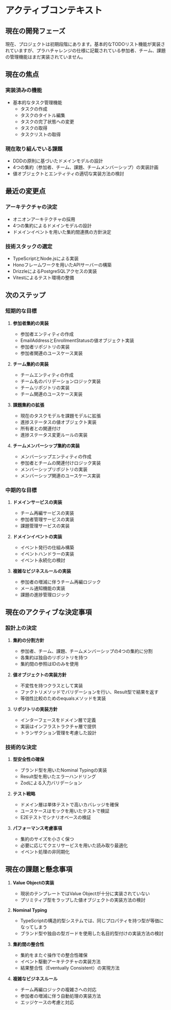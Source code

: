 # アクティブコンテキスト

## 現在の開発フェーズ

現在、プロジェクトは初期段階にあります。基本的なTODOリスト機能が実装されていますが、プラハチャレンジの仕様に記載されている参加者、チーム、課題の管理機能はまだ実装されていません。

## 現在の焦点

### 実装済みの機能
- 基本的なタスク管理機能
  - タスクの作成
  - タスクのタイトル編集
  - タスクの完了状態への変更
  - タスクの取得
  - タスクリストの取得

### 現在取り組んでいる課題
- DDDの原則に基づいたドメインモデルの設計
- 4つの集約（参加者、チーム、課題、チームメンバーシップ）の実装計画
- 値オブジェクトとエンティティの適切な実装方法の検討

## 最近の変更点

### アーキテクチャの決定
- オニオンアーキテクチャの採用
- 4つの集約によるドメインモデルの設計
- ドメインイベントを用いた集約間連携の方針決定

### 技術スタックの選定
- TypeScriptとNode.jsによる実装
- Honoフレームワークを用いたAPIサーバーの構築
- DrizzleによるPostgreSQLアクセスの実装
- Vitestによるテスト環境の整備

## 次のステップ

### 短期的な目標
1. **参加者集約の実装**
   - 参加者エンティティの作成
   - EmailAddressとEnrollmentStatusの値オブジェクト実装
   - 参加者リポジトリの実装
   - 参加者関連のユースケース実装

2. **チーム集約の実装**
   - チームエンティティの作成
   - チーム名のバリデーションロジック実装
   - チームリポジトリの実装
   - チーム関連のユースケース実装

3. **課題集約の拡張**
   - 現在のタスクモデルを課題モデルに拡張
   - 進捗ステータスの値オブジェクト実装
   - 所有者との関連付け
   - 進捗ステータス変更ルールの実装

4. **チームメンバーシップ集約の実装**
   - メンバーシップエンティティの作成
   - 参加者とチームの関連付けロジック実装
   - メンバーシップリポジトリの実装
   - メンバーシップ関連のユースケース実装

### 中期的な目標
1. **ドメインサービスの実装**
   - チーム再編サービスの実装
   - 参加者管理サービスの実装
   - 課題管理サービスの実装

2. **ドメインイベントの実装**
   - イベント発行の仕組み構築
   - イベントハンドラーの実装
   - イベント永続化の検討

3. **複雑なビジネスルールの実装**
   - 参加者の増減に伴うチーム再編ロジック
   - メール通知機能の実装
   - 課題の進捗管理ロジック

## 現在のアクティブな決定事項

### 設計上の決定
1. **集約の分割方針**
   - 参加者、チーム、課題、チームメンバーシップの4つの集約に分割
   - 各集約は独自のリポジトリを持つ
   - 集約間の参照はIDのみを使用

2. **値オブジェクトの実装方針**
   - 不変性を持つクラスとして実装
   - ファクトリメソッドでバリデーションを行い、Result型で結果を返す
   - 等価性比較のためのequalsメソッドを実装

3. **リポジトリの実装方針**
   - インターフェースをドメイン層で定義
   - 実装はインフラストラクチャ層で提供
   - トランザクション管理を考慮した設計

### 技術的な決定
1. **型安全性の確保**
   - ブランド型を用いたNominal Typingの実装
   - Result型を用いたエラーハンドリング
   - Zodによる入力バリデーション

2. **テスト戦略**
   - ドメイン層は単体テストで高いカバレッジを確保
   - ユースケースはモックを用いたテストで検証
   - E2Eテストでシナリオベースの検証

3. **パフォーマンス考慮事項**
   - 集約のサイズを小さく保つ
   - 必要に応じてクエリサービスを用いた読み取り最適化
   - イベント処理の非同期化

## 現在の課題と懸念事項

1. **Value Objectの実装**
   - 現状のテンプレートではValue Objectが十分に実装されていない
   - プリミティブ型をラップした値オブジェクトの実装方法の検討

2. **Nominal Typing**
   - TypeScriptの構造的型システムでは、同じプロパティを持つ型が等価になってしまう
   - ブランド型や独自の型ガードを使用した名目的型付けの実装方法の検討

3. **集約間の整合性**
   - 集約をまたぐ操作での整合性確保
   - イベント駆動アーキテクチャの実装方法
   - 結果整合性（Eventually Consistent）の実現方法

4. **複雑なビジネスルール**
   - チーム再編ロジックの複雑さへの対応
   - 参加者の増減に伴う自動処理の実装方法
   - エッジケースの考慮と対応
